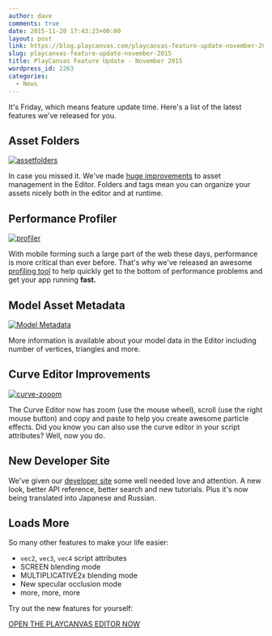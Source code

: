 ```yaml
---
author: dave
comments: true
date: 2015-11-20 17:43:23+00:00
layout: post
link: https://blog.playcanvas.com/playcanvas-feature-update-november-2015/
slug: playcanvas-feature-update-november-2015
title: PlayCanvas Feature Update - November 2015
wordpress_id: 2263
categories:
  - News
---
```


It's Friday, which means feature update time. Here's a list of the latest features we've released for you.

## **Asset Folders**

[![assetfolders](https://blog.playcanvas.com/wp-content/uploads/2015/11/assetfolders.gif)](http://blog.playcanvas.com/wp-content/uploads/2015/11/assetfolders.gif)

In case you missed it. We've made [huge improvements](http://blog.playcanvas.com/better-asset-management/) to asset management in the Editor. Folders and tags mean you can organize your assets nicely both in the editor and at runtime.

## **Performance Profiler**

[![profiler](https://blog.playcanvas.com/wp-content/uploads/2015/11/profiler-1024x509.png)](http://blog.playcanvas.com/wp-content/uploads/2015/11/profiler.png)

With mobile forming such a large part of the web these days, performance is more critical than ever before. That's why we've released an awesome [profiling tool](http://blog.playcanvas.com/performance-matters-introducing-the-playcanvas-profiler/) to help quickly get to the bottom of performance problems and get your app running **fast.**

## **Model Asset Metadata**

[![Model Metadata](https://blog.playcanvas.com/wp-content/uploads/2015/11/Editor.jpg)](http://blog.playcanvas.com/wp-content/uploads/2015/11/Editor.jpg)

More information is available about your model data in the Editor including number of vertices, triangles and more.

## **Curve Editor Improvements**

[![curve-zooom](https://blog.playcanvas.com/wp-content/uploads/2015/11/curve-zooom.gif)](http://blog.playcanvas.com/wp-content/uploads/2015/11/curve-zooom.gif)

The Curve Editor now has zoom (use the mouse wheel), scroll (use the right mouse button) and copy and paste to help you create awesome particle effects. Did you know you can also use the curve editor in your script attributes? Well, now you do.

## **New Developer Site**

We've given our [developer site](http://developer.playcanvas.com) some well needed love and attention. A new look, better API reference, better search and new tutorials. Plus it's now being translated into Japanese and Russian.

## **Loads More**

So many other features to make your life easier:

- `vec2`, `vec3`, `vec4` script attributes
- SCREEN blending mode
- MULTIPLICATIVE2x blending mode
- New specular occlusion mode
- more, more, more

Try out the new features for yourself:

[OPEN THE PLAYCANVAS EDITOR NOW](https://playcanvas.com)
